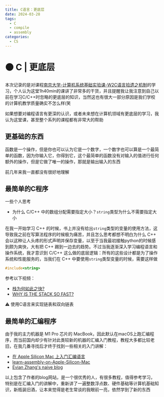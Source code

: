 ```yaml
---
title: C语言：更底层
date: 2024-03-28
tags: 
  - C
  - compile
  - assembly
categories: 
  - CS
---
```


# 🟠 C | 更底层

本次记录的是对课程[南京大学-计算机系统基础实验课-W2C语言拾遗之机制](https://www.bilibili.com/video/BV16g4y1C7GB/)的学习，个人认为这堂1h40min的课讲了非常多的干货，并且提醒我让我注意到自己以前在学习C/C++时忽略的更底层的知识，当然这也有很大一部分原因是我们学校的计算机教学质量确实不怎么样(笑

如果想要对编程语言有更深的认识，或者未来想在计算机领域有更底层的学习，我认为这堂课，甚至整个系列的课程都有非常大的帮助

<!-- more -->

## 更基础的东西

函数是一个操作，但是你也可以认为它是一个数字，一个数字也可以算是一个最简单的函数，因为你输入它，你得到它，这个最简单的函数没有对输入的值进行任何额外的操作，但是它做了唯一的操作，那就是输出输入的东西

前几年来我一直都没有很好地理解

## 最简单的C程序

一些个人思考

- 为什么 C/C++ 中的数组分配需要指定大小？`string`类型为什么不需要指定大小

在我一开始学习 C++ 的时候，书上并没有给出`string`类型的变量的使用方法，这导致我之前在写算法程序的时候极为痛苦，并且怎么思考都想不明白为什么 C++ 会以这种让人头疼的形式声明并保存变量，以至于当我最初接触python的时候感到颇为爽快，大有把 C++ 踢到一边去的趋势。不过当我逐渐深入学习编程语言和操作系统，我才意识到 C/C++ 这么做的底层逻辑：所有的这些设计都是为了操作系统和性能服务的，当我们在 C++ 中要使用`string`类型变量的时候，需要这样做

```C++
#include<string>
```

参考以下视频：

- [栈为何如此之快?](https://www.bilibili.com/video/BV1GD421g7pA/)
- [WHY IS THE STACK SO FAST?](https://www.youtube.com/watch?v=N3o5yHYLviQ)

⚠️ 使用C语言来实现链表和双向链表

## 最简单的汇编程序

由于我的主力机器是 M1 Pro 芯片的 MacBook，因此默认在macOS上跑汇编程序，而当前国内却少有针对此类较新的机器的汇编入门教程，教程大多都比较老旧，在我几番寻找后才终于找到一些相关的入门讲解：

- [在 Apple Silicon Mac 上入门汇编语言](https://evian-zhang.github.io/learn-assembly-on-Apple-Silicon-Mac/)
- [learn-assembly-on-Apple-Silicon-Mac](https://github.com/Evian-Zhang/learn-assembly-on-Apple-Silicon-Mac)
- [Evian Zhang's naive blog](https://evian-zhang.github.io/index.html)

以上包含了作者的blog网站，是一个很优秀的人，有很多教程，值得参考学习，特别是在汇编入门的讲解中，重新讲了一遍整数浮点数、硬件基础等计算机基础知识，新瓶装旧酒，让本来觉得是老生常谈的我眼前一亮，依然学到了新的东西






